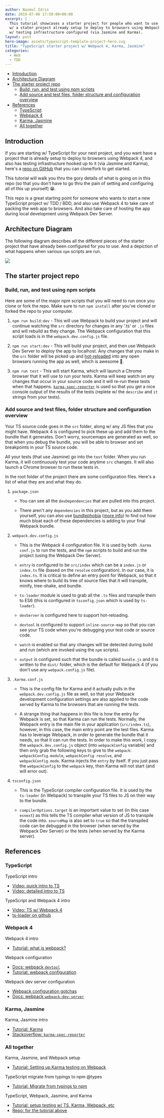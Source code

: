 ```yaml
---
author: Nazmul Idris
date: 2019-07-06 17:59:00+00:00
excerpt: |
  This tutorial showcases a starter project for people who want to use TypeScript
  w/ a stater project already setup to deploy to browsers using Webpack 4, and 
  w/ testing infrastructure configured (via Jasmine and Karma).
layout: post
hero-image: assets/typescript-template-project-hero.svg
title: "TypeScript starter project w/ Webpack 4, Karma, Jasmine"
categories:
  - Web
  - TDD
---
```


<!-- START doctoc generated TOC please keep comment here to allow auto update -->
<!-- DON'T EDIT THIS SECTION, INSTEAD RE-RUN doctoc TO UPDATE -->

- [Introduction](#introduction)
- [Architecture Diagram](#architecture-diagram)
- [The starter project repo](#the-starter-project-repo)
  - [Build, run, and test using npm scripts](#build-run-and-test-using-npm-scripts)
  - [Add source and test files, folder structure and configuration overview](#add-source-and-test-files-folder-structure-and-configuration-overview)
- [References](#references)
  - [TypeScript](#typescript)
  - [Webpack 4](#webpack-4)
  - [Karma, Jasmine](#karma-jasmine)
  - [All together](#all-together)

<!-- END doctoc generated TOC please keep comment here to allow auto update -->

## Introduction

If you are starting w/ TypeScript for your next project, and you want have a
project that is already setup to deploy to browsers using Webpack 4, and also
has testing infrastructure hooked up to it (via Jasmine and Karma), here's a
[repo on GitHub](https://github.com/nazmulidris/ts-template) that you can
clone/fork to get started.

This tutorial will walk you thru the gory details of what is going on in this
repo (so that you don't have to go thru the pain of setting and configuring all
of this up yourself) 😁.

This repo is a great starting point for someone who wants to start a new
TypeScript project w/ TDD / BDD, and also use Webpack 4 to take care of packing
the web app to browsers. And also take care of hosting the app during local
development using Webpack Dev Server.

## Architecture Diagram

The following diagram describes all the different pieces of the starter
project that have already been configured for you to use. And a depiction of
what happens when various `npm` scripts are run.

<img src="{{'assets/ts-template-arch-diagram.svg' | relative_url}}"/>

## The starter project repo

### Build, run, and test using npm scripts

Here are some of the major npm scripts that you will need to run once you clone
or fork the repo. Make sure to run `npm install` after you've cloned or forked
the repo to your computer.

1. `npm run build:dev` - This will use Webpack to build your project and will
   continue watching the `src` directory for changes in any '.ts' or `.js` files
   and will rebuild as they change. The Webpack configuration that this script
   loads is in the `webpack.dev.config.js` file.

1. `npm run start:dev` - This will build your project, and then use Webpack Dev
   Server to deploy the app to localhost. Any changes that you make in the `src`
   folder will be picked up and
   [hot-reloaded](https://webpack.js.org/configuration/dev-server/#devserverhot)
   into any open browsers running the app as well, which is awesome 🎉.

1. `npm run test` - This will start Karma, which will launch a Chrome browser
   that it will use to run your tests. Karma will keep watch on any changes that
   occur in your source code and it will re-run these tests when that happens.
   [`karma-spec-reporter`](https://stackoverflow.com/a/17327465/2085356) is used so
   that you get a nice console output of the results of the tests (replete w/ the
   `describe` and `it` strings from your tests).

### Add source and test files, folder structure and configuration overview

Your TS source code goes in the `src` folder, along w/ any JS files that you
might have. Webpack 4 is configured to pick these up and add them to the
bundle that it generates. Don't worry, sourcemaps are generated as well, so
that when you debug the bundle, you will be able to browser and set
breakpoints in your TS source code.

All your tests (that use Jasmine) go into the `test` folder. When you run
Karma, it will continuously test your code anytime `src` changes. It will
also launch a Chrome browser to run these tests in.

In the root folder of the project there are some configuration files. Here's
a list of what they are and what they do.

1. `package.json`

   - You can see all the `devDependencies` that are pulled into this project.

   - There aren't any `dependencies` in this project, but as you add them
     yourself, you can also use [bundlephobia](https://bundlephobia.com/) ([more
     info](https://www.youtube.com/watch?v=U_gANjtv28g)) to find out how much
     bloat each of these dependencies is adding to your final Webpack bundle.

1. `webpack.dev.config.js`

   - This is the Webpack 4 configuration file. It is used by both
     `.karma conf.js` to run the tests, and the `npm` scripts to build and run
     the project (using the Webpack Dev Server).

   - `entry` is configured to be `src/index` which can be a `index.js` or
     `index.ts` file (based on the `resolve` configuration). In our case, it is
     `index.ts`. It is critical to define an entry point for Webpack, so that
     it knows where to build its tree of source files that it will transpile,
     minify, tree-shake, and bundle.

   - `ts-loader` module is used to grab all the `.ts` files and transpile them
     to ES6 (this is configured in `tsconfig.json` which is used by `ts-loader`).

   - `devServer` is configured here to support hot-reloading.

   - `devtool` is configured to support `inline-source-map` so that you can see
     your TS code when you're debugging your test code or source code.

   - `watch` is enabled so that any changes will be detected during build and
     run (which are invoked using the `npm` scripts).

   - `output` is configured such that the bundle is called `bundle.js` and it is
     written to the `dist/` folder, which is the default for Webpack 4 (if
     you don't use any `webpack.config.js` file).

1. `.karma.conf.js`

   - This is the config file for Karma and it actually pulls in the
     `webpack.dev.config.js` file as well, so that your Webpack development
     configuration settings are also applied to the code served by Karma to the
     browsers that are running the tests.

   - A strange thing that happens in this file is how the entry for Webpack is
     set, so that Karma can run the tests. Normally, the Webpack entry is the main
     file in your application (`src/index.ts`), however, in this case, the main
     entry point are the test files. Karma has to leverage Webpack, in order to
     generate the bundle that it needs, so that it can run the tests. In order to
     make this work, I copy the `webpack.dev.config.js` object (into
     `webpackConfig` variable) and then only grab the following keys to give to
     the `webpack`: `webpackConfig.module`, `webpackConfig resolve`, and
     `webpackConfig.mode`. Karma injects the `entry` by itself. If you just pass
     the `webpackConfig` to the `webpack` key, then Karma will not start (and will
     error out).

1. `tsconfig.json`

   - This is the TypeScript compiler configuration file. It is used by the
     `ts-loader` (in Webpack) to transpile your TS files to JS on their way to
     the bundle.

   - `compilerOptions.target` is an important value to set (in this case
     `esnext`) as this tells the TS compiler what version of JS to transpile the
     code into. `sourceMap` is also set to `true` so that the transpiled code can
     be debugged in the browser (when served by the Webpack Dev Server) or the
     tests (when served by the Karma server).

## References

### TypeScript

TypeScript intro

- [Video: quick intro to TS](https://youtube.com/ahCwqrYpIuM)
- [Video: detailed intro to TS](https://www.youtube.com/watch?v=XShQO3BvOyM)

TypeScript and Webpack 4 intro

- [Video: TS w/ Webpack 4](https://www.youtube.com/watch?v=8TiZdePyduI)
- [ts-loader on github](https://github.com/TypeStrong/ts-loader)

### Webpack 4

Webpack 4 intro

- [Tutorial: what is webpack?](https://wanago.io/2018/07/16/webpack-4-course-part-one-entry-output-and-es6-modules/)

Webpack configuration

- [Docs: webpack `devtool`](https://webpack.js.org/configuration/devtool/)
- [Tutorial: webpack
  configuration](https://medium.com/@rajaraodv/webpack-the-confusing-parts-58712f8fcad9)

Webpack dev server configuration

- [Webpack configuration gotchas](https://github.com/webpack/webpack-dev-server/issues/720)
- [Docs: webpack `webpack-dev-server`](https://webpack.js.org/guides/development/#using-webpack-dev-server)

### Karma, Jasmine

Karma, Jasmine intro

- [Tutorial: Karma](http://www.bradoncode.com/blog/2015/02/27/karma-tutorial/)
- [Stackoverflow: `karma-spec-reporter`](https://stackoverflow.com/a/17327465/2085356)

### All together

Karma, Jasmine, and Webpack setup

- [Tutorial: Setting up Karma testing on Webpack](https://mike-ward.net/2015/09/07/tips-on-setting-up-karma-testing-with-webpack/)

TypeScript migrate from typings to npm @types

- [Tutorial: Migrate from typings to npm](http://codereform.com/blog/post/migrating-from-typings-to-npm-types/)

TypeScript, Webpack, Jasmine, and Karma

- [Tutorial: setup testing w/ TS, Karma, Webpack, etc](https://templecoding.com/blog/2016/02/02/how-to-setup-testing-using-typescript-mocha-chai-sinon-karma-and-webpack)
- [Repo: for the tutorial above](https://github.com/thitemple/TypescriptMochaWebpackDemo)
